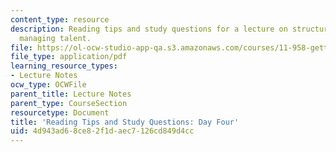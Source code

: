 ```yaml
---
content_type: resource
description: Reading tips and study questions for a lecture on structuring work and
  managing talent.
file: https://ol-ocw-studio-app-qa.s3.amazonaws.com/courses/11-958-getting-things-implemented-strategy-people-performance-and-leadership-january-iap-2009/4d943ad68ce82f1daec7126cd849d4cc_questions4.pdf
file_type: application/pdf
learning_resource_types:
- Lecture Notes
ocw_type: OCWFile
parent_title: Lecture Notes
parent_type: CourseSection
resourcetype: Document
title: 'Reading Tips and Study Questions: Day Four'
uid: 4d943ad6-8ce8-2f1d-aec7-126cd849d4cc
---
```

